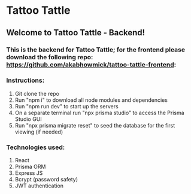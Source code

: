 # Tattoo Tattle

## Welcome to Tattoo Tattle - Backend!

### This is the backend for Tattoo Tattle; for the frontend please download the following repo: https://github.com/akabhowmick/tattoo-tattle-frontend:

### Instructions:

1. Git clone the repo
2. Run "npm i" to download all node modules and dependencies
3. Run "npm run dev" to start up the servers
4. On a separate terminal run "npx prisma studio" to access the Prisma Studio GUI
5. Run "npx prisma migrate reset" to seed the database for the first viewing (if needed)

### Technologies used:

1. React
2. Prisma ORM 
3. Express JS
4. Bcrypt (password safety)
5. JWT authentication 


